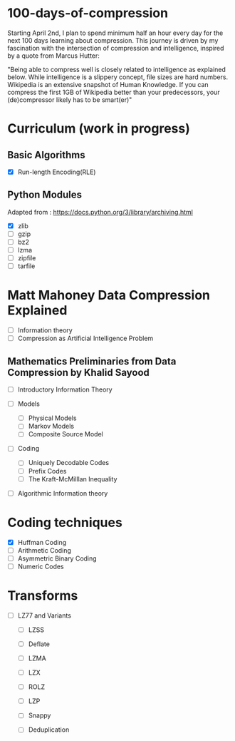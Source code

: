 # 100-days-of-compression
Starting April 2nd, I plan to spend minimum half an hour every day for the next 100 days learning about compression. This journey is driven by my fascination with the intersection of compression and intelligence, inspired by a quote from Marcus Hutter:

"Being able to compress well is closely related to intelligence as explained below. While intelligence is a slippery concept, file sizes are hard numbers. Wikipedia is an extensive snapshot of Human Knowledge. If you can compress the first 1GB of Wikipedia better than your predecessors, your (de)compressor likely has to be smart(er)"

# Curriculum (work in progress)

## Basic Algorithms
- [x] Run-length Encoding(RLE)

## Python Modules
Adapted from : https://docs.python.org/3/library/archiving.html
- [x] zlib 
- [ ] gzip 
- [ ] bz2
- [ ] lzma
- [ ] zipfile
- [ ] tarfile

# Matt Mahoney Data Compression Explained

- [ ] Information theory
 - [ ]   Compression as Artificial Intelligence Problem

## Mathematics Preliminaries from Data Compression by Khalid Sayood
- [ ] Introductory Information Theory
- [ ] Models
  - [ ] Physical Models
  - [ ] Markov Models
  - [ ] Composite Source Model
- [ ] Coding
  - [ ] Uniquely Decodable Codes
  - [ ] Prefix Codes
  - [ ] The Kraft-McMilllan Inequality
- [ ] Algorithmic Information theory


# Coding techniques

- [x] Huffman Coding
- [ ] Arithmetic Coding
- [ ] Asymmetric Binary Coding
- [ ] Numeric Codes

# Transforms

- [ ] LZ77 and Variants
  - [ ] LZSS
  - [ ] Deflate
  - [ ] LZMA
  - [ ]  LZX
  - [ ]  ROLZ
  - [ ]  LZP
  - [ ]  Snappy
  - [ ]  Deduplication

  
